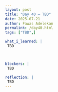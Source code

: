 ```yaml
---
layout: post
title: "Day 40 – TBD"
date: 2025-07-21
author: Fawas Adelekan
permalink: /day40.html
tags: ["TBD",]

what_i_learned: |
 TBD

 

blockers: |
 TBD

reflection: |
 TBD
---
```

